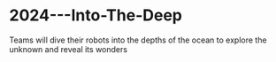 # 2024---Into-The-Deep
Teams will dive their robots into the depths of the ocean to explore the unknown and reveal its wonders
